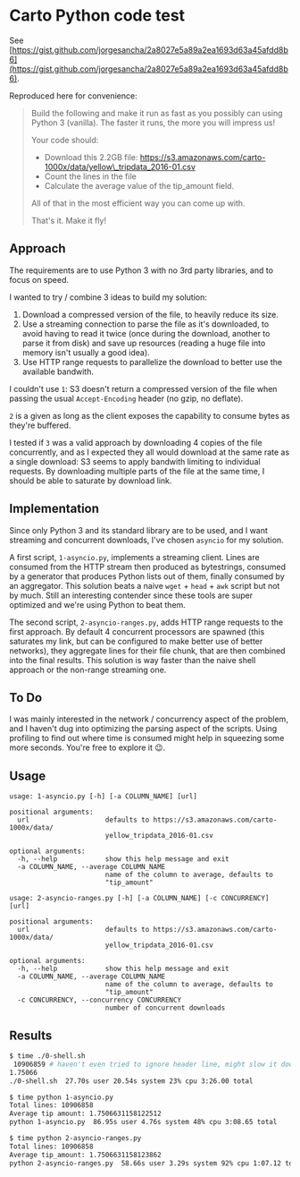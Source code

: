 # Carto Python code test

See [https://gist.github.com/jorgesancha/2a8027e5a89a2ea1693d63a45afdd8b6](https://gist.github.com/jorgesancha/2a8027e5a89a2ea1693d63a45afdd8b6).

Reproduced here for convenience:

> Build the following and make it run as fast as you possibly can using Python 3 (vanilla). The faster it runs, the more you will impress us!
> 
> Your code should:
> 
> * Download this 2.2GB file: https://s3.amazonaws.com/carto-1000x/data/yellow\_tripdata_2016-01.csv
> * Count the lines in the file
> * Calculate the average value of the tip_amount field.
> 
> All of that in the most efficient way you can come up with.
> 
> That's it. Make it fly!

## Approach

The requirements are to use Python 3 with no 3rd party libraries, and to focus on speed.

I wanted to try / combine 3 ideas to build my solution:

1. Download a compressed version of the file, to heavily reduce its size.
2. Use a streaming connection to parse the file as it's downloaded, to avoid having to read it twice (once during the download, another to parse it from disk) and save up resources (reading a huge file into memory isn't usually a good idea).
3. Use HTTP range requests to parallelize the download to better use the available bandwith.

I couldn't use `1`: S3 doesn't return a compressed version of the file when passing the usual `Accept-Encoding` header (no gzip, no deflate).

`2` is a given as long as the client exposes the capability to consume bytes as they're buffered.

I tested if `3` was a valid approach by downloading 4 copies of the file concurrently, and as I expected they all would download at the same rate as a single download: S3 seems to apply bandwith limiting to individual requests. By downloading multiple parts of the file at the same time, I should be able to saturate by download link.

## Implementation

Since only Python 3 and its standard library are to be used, and I want streaming and concurrent downloads, I've chosen `asyncio` for my solution.

A first script, `1-asyncio.py`, implements a streaming client. Lines are consumed from the HTTP stream then produced as bytestrings, consumed by a generator that produces Python lists out of them, finally consumed by an aggregator. This solution beats a naive `wget` + `head` + `awk` script but not by much. Still an interesting contender since these tools are super optimized and we're using Python to beat them.

The second script, `2-asyncio-ranges.py`, adds HTTP range requests to the first approach. By default 4 concurrent processors are spawned (this saturates my link, but can be configured to make better use of better networks), they aggregate lines for their file chunk, that are then combined into the final results. This solution is way faster than the naive shell approach or the non-range streaming one.

## To Do

I was mainly interested in the network / concurrency aspect of the problem, and I haven't dug into optimizing the parsing aspect of the scripts. Using profiling to find out where time is consumed might help in squeezing some more seconds. You're free to explore it :wink:.

## Usage

```
usage: 1-asyncio.py [-h] [-a COLUMN_NAME] [url]

positional arguments:
  url                   defaults to https://s3.amazonaws.com/carto-1000x/data/
                        yellow_tripdata_2016-01.csv

optional arguments:
  -h, --help            show this help message and exit
  -a COLUMN_NAME, --average COLUMN_NAME
                        name of the column to average, defaults to
                        "tip_amount"
```

```
usage: 2-asyncio-ranges.py [-h] [-a COLUMN_NAME] [-c CONCURRENCY] [url]

positional arguments:
  url                   defaults to https://s3.amazonaws.com/carto-1000x/data/
                        yellow_tripdata_2016-01.csv

optional arguments:
  -h, --help            show this help message and exit
  -a COLUMN_NAME, --average COLUMN_NAME
                        name of the column to average, defaults to
                        "tip_amount"
  -c CONCURRENCY, --concurrency CONCURRENCY
                        number of concurrent downloads
```

## Results

```bash
$ time ./0-shell.sh
 10906859 # haven't even tried to ignore header line, might slow it down
1.75066
./0-shell.sh  27.70s user 20.54s system 23% cpu 3:26.00 total

$ time python 1-asyncio.py
Total lines: 10906858
Average tip amount: 1.7506631158122512
python 1-asyncio.py  86.95s user 4.76s system 48% cpu 3:08.65 total

$ time python 2-asyncio-ranges.py
Total lines: 10906858
Average tip_amount: 1.7506631158123862
python 2-asyncio-ranges.py  58.66s user 3.29s system 92% cpu 1:07.12 total
```

